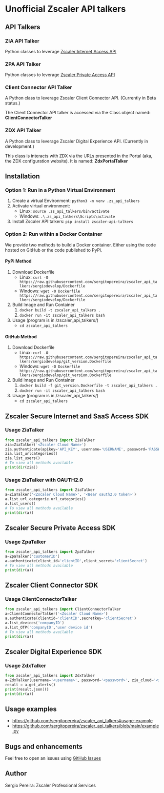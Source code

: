 # Unofficial Zscaler API talkers

## API Talkers

### ZIA API Talker
Python classes to leverage [Zscaler Internet Access API](https://help.zscaler.com/zia/api)

### ZPA API Talker
Python classes to leverage [Zscaler Private Access API](https://help.zscaler.com/zpa/api-reference)

### Client Connector API Talker
A Python class to leverage Zscaler Client Connector API. (Currently in Beta status.)

The Client Connector API talker is accessed via the Class object named: **ClientConnectorTalker**

### ZDX API Talker
A Python class to leverage Zscaler Digital Experience API. (Currently in development.)

This class is interacts with ZDX via the URLs presented in the Portal (aka, the ZDX configuration website).  It is 
named: **ZdxPortalTalker**

## Installation

### Option 1: Run in a Python Virtual Environment
1. Create a virtual Environment: `python3 -m venv .zs_api_talkers`
1. Activate virtual environment:
   - Linux: `source .zs_api_talkers/bin/activate`
   - Windows: `.\.zs_api_talkers\Scripts\activate`
1. Install Zscaler API talkers: `pip install zscaler-api-talkers`

### Option 2: Run within a Docker Container
We provide two methods to build a Docker container.  Either using the code hosted on GitHub or the code published to PyPi.

#### PyPi Method
1. Download Dockerfile
   - Linux: `curl -O https://raw.githubusercontent.com/sergitopereira/zscaler_api_talkers/sergiodevelop/Dockerfile`
   - Windows: `wget -O Dockerfile https://raw.githubusercontent.com/sergitopereira/zscaler_api_talkers/sergiodevelop/Dockerfile` 
1. Build Image and Run Container
   1. `docker build -t zscaler_api_talkers .`
   1. `docker run -it zscaler_api_talkers bash`
1. Usage (program is in /zscaler_api_talkers/)
   - `cd zscaler_api_talkers`

#### GitHub Method
1. Download Dockerfile
   - Linux: `curl -O https://raw.githubusercontent.com/sergitopereira/zscaler_api_talkers/sergiodevelop/git_version.Dockerfile`
   - Windows: `wget -O Dockerfile https://raw.githubusercontent.com/sergitopereira/zscaler_api_talkers/sergiodevelop/git_version.Dockerfile` 
1. Build Image and Run Container
   1. `docker build -f git_version.Dockerfile -t zscaler_api_talkers .`
   1. `docker run -it zscaler_api_talkers bash`
1. Usage (program is in /zscaler_api_talkers/)
   - `cd zscaler_api_talkers`

## Zscaler Secure Internet and SaaS Access SDK

### Usage ZiaTalker
``` python
from zscaler_api_talkers import ZiaTalker
zia=ZiaTalker('<Zscaler Cloud Name>')
zia.authenticate(apikey='API_KEY', username='USERNAME', password='PASSWORD')
zia.list_urlcategories()
zia.list_users()
# To view all methods available
print(dir(zia))
```

### Usage ZiaTalker with OAUTH2.0
``` python
from zscaler_api_talkers import ZiaTalker
a=ZiaTalker('<Zscaler Cloud Name>', '<Bear oauth2.0 token>')
a.list_url_categorie.url_categories()
a.list_users()
# To view all methods available
print(dir(a))
```


## Zscaler Secure Private Access SDK

### Usage ZpaTalker
``` python
from zscaler_api_talkers import ZpaTalker
a=ZpaTalker('customerID')
a.authenticate(client_id='clientID',client_secret='clientSecret')
# To view all methods available
print(dir(a))
```

## Zscaler Client Connector SDK

### Usage ClientConnectorTalker
``` python
from zscaler_api_talkers import ClientConnectorTalker
a=ClientConnectorTalker('<Zscaler Cloud Name>')    
a.authenticate(clientid='clientID',secretkey='clientSecret')
a.list_devices('companyID')
a.list_OTP('companyID','user device id')
# To view all methods available
print(dir(a))
```

## Zscaler Digital Experience SDK

### Usage ZdxTalker
``` python
from zscaler_api_talkers import ZdxTalker
a=ZdxTalker(username='<username>', password='<password>', zia_cloud='<zia_cloud_domain>')
result = a.get_alerts()
print(result.json())
print(dir(a))
```

## Usage examples
  - https://github.com/sergitopereira/zscaler_api_talkers#usage-example
  - https://github.com/sergitopereira/zscaler_api_talkers/blob/main/example.py

## Bugs and enhancements
Feel free to open an issues using [GitHub Issues](https://github.com/sergitopereira/zscaler_api_talkers)

## Author
Sergio Pereira: Zscaler Professional Services 
